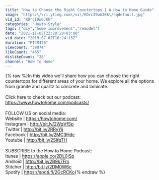 ```yaml
---
title: "How to Choose the Right Countertops | A How to Home Guide"
image: "https:\/\/i.ytimg.com\/vi\/KDrcI9wGJKk\/hqdefault.jpg"
vid_id: "KDrcI9wGJKk"
categories: "Howto-Style"
tags: ["diy","home improvement","remodel"]
date: "2021-11-02T22:28:28+03:00"
vid_date: "2019-07-02T16:24:15Z"
duration: "PT4M49S"
viewcount: "39074"
likeCount: "465"
dislikeCount: "28"
channel: "How To Home"
---
```

{% raw %}In this video we'll share how you can choose the right countertops for different areas of your home. We explore all the options from granite and quartz to concrete and laminate. <br /><br />Click here to check out our podcast: <a rel="nofollow" target="blank" href="https://www.howtohome.com/podcasts/">https://www.howtohome.com/podcasts/</a><br /><br />FOLLOW US on social media:<br />Website | <a rel="nofollow" target="blank" href="https://howtohome.com/">https://howtohome.com/</a><br />Instagram | <a rel="nofollow" target="blank" href="http://bit.ly/2WqVfSp">http://bit.ly/2WqVfSp</a><br />Twitter | <a rel="nofollow" target="blank" href="http://bit.ly/2RRyYij">http://bit.ly/2RRyYij</a><br />Facebook | <a rel="nofollow" target="blank" href="http://bit.ly/2MC3Hdc">http://bit.ly/2MC3Hdc</a><br />Youtube | <a rel="nofollow" target="blank" href="http://bit.ly/2SifqTH">http://bit.ly/2SifqTH</a><br /><br />SUBSCRIBE to the How to Home Podcast:<br />Itunes | <a rel="nofollow" target="blank" href="https://apple.co/2DL0lSp">https://apple.co/2DL0lSp</a><br />Android | <a rel="nofollow" target="blank" href="http://bit.ly/2B9k7Fm">http://bit.ly/2B9k7Fm</a><br />Stitcher | <a rel="nofollow" target="blank" href="http://bit.ly/2DM0W6c">http://bit.ly/2DM0W6c</a><br />Spotify | <a rel="nofollow" target="blank" href="https://spoti.fi/2GcRCKo">https://spoti.fi/2GcRCKo</a>{% endraw %}

